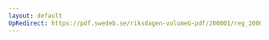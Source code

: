 ```yaml
---
layout: default
UpRedirect: https://pdf.swedeb.se/riksdagen-volumeG-pdf/200001/reg_200001/reg_200001_0149.pdf
---
```

